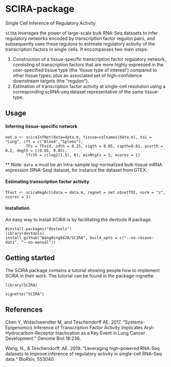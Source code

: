 # SCIRA-package
Single Cell Inference of Regulatory Activity

`SCIRA` leverages the power of large-scale bulk RNA-Seq datasets to infer regulatory networks encoded by transcription factor regulon pairs, and subsequently uses these regulons to estimate regulatory activity of the transcription factors in single cells. It encompasses two main steps:

1. Construction of a tissue-specific transcription factor regulatory network, consisting of transcription factors that are more highly expressed in the user-specified tissue type (the 'tissue type of interest') compared to other tissue types, plus an associated set of high-confidence downstream targets (the "regulon").
2. Estimation of transcription factor activity at single-cell resolution using a corresponding scRNA-seq dataset representative of the same tissue-type.


## Usage
#### Inferring tissue-specific network

```{r eval=FALSE}
net.o <- sciraInfNet(data=data.m, tissue=colnames(data.m), toi = "Lung", cft = c("Blood","Spleen"),
         TFs = TFeid, sdth = 0.25, sigth = 0.05, capth=0.01, pcorth = 0.2, degth = c(0.05, 0.05),
         lfcth = c(log2(1.5), 0), minNtgts = 5, ncores = 1)
```
** Note: `data.m` must be an intra-sample log-normalized bulk-tissue mRNA expression (RNA-Seq) dataset, for instance the dataset from GTEX.

#### Estimating transcription factor activity
```{r eval=FALSE}
TFact <- sciraRegAct(data = data.m, regnet = net.o$netTOI, norm = "z", ncores = 1)
```
#### Installation
An easy way to install SCIRA is by facilitating the devtools R package.
```{r eval=FALSE}
#install.packages("devtools")
library(devtools)
install_github("WangNing0420/SCIRA", build_opts = c("--no-resave-data", "--no-manual"))
```

## Getting started
The SCIRA package contains a tutorial showing people how to implement SCIRA in their work. The tutorial can be found in the package-vignette:

```{r eval=FALSE}
library(SCIRA)

vignette("SCIRA")
```

## References

Chen Y, Widschwendter M, and Teschendorff AE. 2017. “Systems-Epigenomics Inference of Transcription Factor Activity Implicates Aryl-Hydrocarbon-Receptor Inactivation as a Key Event in Lung Cancer Development.” Genome Biol 18:236.

Wang, N., & Teschendorff, AE. 2019.  “Leveraging high-powered RNA-Seq datasets to improve inference of regulatory activity in single-cell RNA-Seq data.“ BioRxiv, 553040. 
